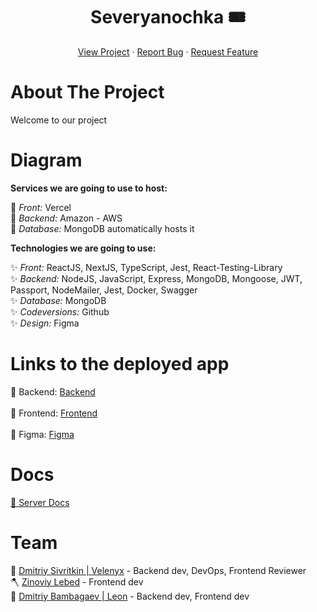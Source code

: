 <div align="center">
  <h1>Severyanochka 🎟️</h1>

  <p align="center">
    <a href="/">View Project</a>
    ·
    <a href="/">Report Bug</a>
    ·
    <a href="/">Request Feature</a>
  </p>
</div>

# About The Project

Welcome to our project

# Diagram

**Services we are going to use to host:** <br>

🚀 *Front:* Vercel <br>
🚀 *Backend:* Amazon - AWS <br>
🚀 *Database:* MongoDB automatically hosts it <br>

**Technologies we are going to use:** <br>

✨ *Front:* ReactJS, NextJS, TypeScript, Jest, React-Testing-Library  <br>
✨ *Backend:* NodeJS, JavaScript, Express, MongoDB, Mongoose, JWT, Passport, NodeMailer, Jest, Docker, Swagger <br>
✨ *Database:* MongoDB <br>
✨ *Codeversions:* Github <br>
✨ *Design:* Figma <br>

# Links to the deployed app

📌 Backend: [Backend]()
<br><br>
📌 Frontend: [Frontend]()
<br><br>
📌 Figma: [Figma](https://www.figma.com/file/FKvvoSECyygC2Ywd9Lx8sD/%D0%9C%D0%B0%D0%BA%D0%B5%D1%82%D1%8B-%D1%81-%D0%B4%D0%B8%D0%B7%D0%B0%D0%B9%D0%BD-%D1%81%D0%B8%D1%81%D1%82%D0%B5%D0%BC%D0%BE%D0%B9-%D0%B8%D0%BD%D1%82%D0%B5%D1%80%D0%BD%D0%B5%D1%82-%D0%BC%D0%B0%D0%B3%D0%B0%D0%B7%D0%B8%D0%BD%D0%B0-%D0%B8-%D0%BF%D1%80%D0%B8%D0%BB%D0%BE%D0%B6%D0%B5%D0%BD%D0%B8%D1%8F.-(Community)-(Copy)?node-id=0%3A1&mode=dev)

# Docs

[🌟 Server Docs](https://github.com/zinuu4/Severyanochka/blob/main/server/README.md)

# Team

🔫 [Dmitriy Sivritkin | Velenyx](https://github.com/velenyx) - Backend dev, DevOps, Frontend Reviewer
<br/>
🪓 [Zinoviy Lebed](https://github.com/zinuu4) - Frontend dev
<br/>
🎰 [Dmitriy Bambagaev | Leon](https://github.com/Iki-oops) - Backend dev, Frontend dev


